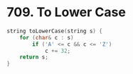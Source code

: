 # 709. To Lower Case

```cpp
string toLowerCase(string s) {
    for (char& c : s)
        if ('A' <= c && c <= 'Z')
            c += 32;
    return s;
}
```
